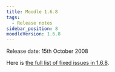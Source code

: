 ```yaml
---
title: Moodle 1.6.8
tags:
  - Release notes
sidebar_position: 8
moodleVersion: 1.6.8
---
```

Release date: 15th October 2008

Here is [the full list of fixed issues in 1.6.8](http://tracker.moodle.org/secure/ReleaseNote.jspa?version=10293&styleName=Text&projectId=10011).

